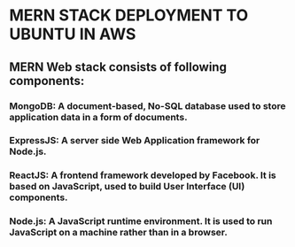 # MERN STACK DEPLOYMENT TO UBUNTU IN AWS

## MERN Web stack consists of following components:

### MongoDB: A document-based, No-SQL database used to store application data in a form of documents.
### ExpressJS: A server side Web Application framework for Node.js.
### ReactJS: A frontend framework developed by Facebook. It is based on JavaScript, used to build User Interface (UI) components.
### Node.js: A JavaScript runtime environment. It is used to run JavaScript on a machine rather than in a browser.
